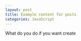 ```yaml
---
layout: post
title: Example content for posts  
categories: JavaScript
---
```

What do you do if you want create 
